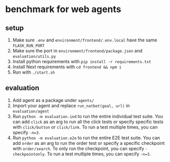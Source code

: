 # benchmark for web agents

## setup

1. Make sure `.env` and `environment/frontend/.env.local` have the same `FLASK_RUN_PORT`
2. Make sure the port in `environment/frontend/package.json` and `evaluation/utils.py`
3. Install python requirements with `pip install -r requirements.txt`
4. Install Next requirements with `cd frontend && npm i`
5. Run with `./start.sh`

## evaluation

1. Add agent as a package under `agents/`
2. Import your agent and replace `run_natbot(goal, url)` in `evaluation/agent`
3. Run `python -m evaluation.ind` to run the entire individual test suite. You can add `click` as an arg to run all the click tests or specify specific tests with `click/button` or `click/link`. To run a test multiple times, you can specify `-n=3`.
4. Run `python -m evaluation.e2e` to run the entire E2E test suite. You can add `order` as an arg to run the order test or specify a specific checkpoint with `order/search`. To only run the checkpoint, you can specify `-checkpointonly`. To run a test multiple times, you can specify `-n=3`.